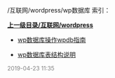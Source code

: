 /互联网/wordpress/wp数据库 索引：


**[上一级目录/互联网/wordpress](/互联网/wordpress/index.md)**

- [wp数据库操作wpdb指南](/互联网/wordpress/wp数据库/wp数据库操作wpdb指南.md)

- [wp数据库表结构说明](/互联网/wordpress/wp数据库/wp数据库表结构说明.md)


<font size=2 color='grey'> 2019-04-23 11:35 </font>